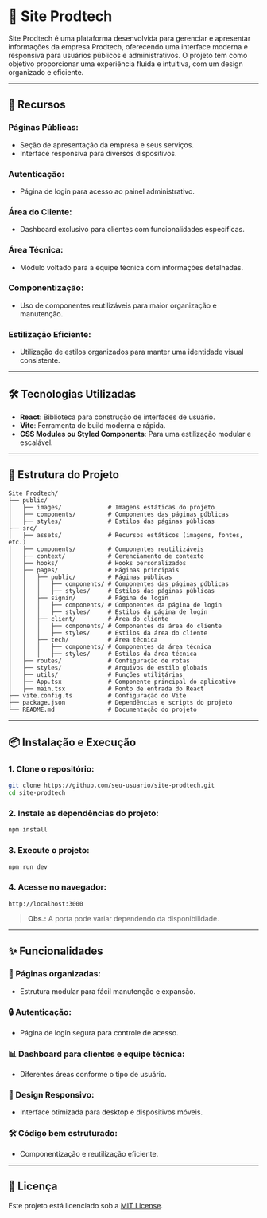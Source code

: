 # 🚀 Site Prodtech

Site Prodtech é uma plataforma desenvolvida para gerenciar e apresentar informações da empresa Prodtech, oferecendo uma interface moderna e responsiva para usuários públicos e administrativos. O projeto tem como objetivo proporcionar uma experiência fluida e intuitiva, com um design organizado e eficiente.

---

## 📌 Recursos

### Páginas Públicas:

- Seção de apresentação da empresa e seus serviços.
- Interface responsiva para diversos dispositivos.

### Autenticação:

- Página de login para acesso ao painel administrativo.

### Área do Cliente:

- Dashboard exclusivo para clientes com funcionalidades específicas.

### Área Técnica:

- Módulo voltado para a equipe técnica com informações detalhadas.

### Componentização:

- Uso de componentes reutilizáveis para maior organização e manutenção.

### Estilização Eficiente:

- Utilização de estilos organizados para manter uma identidade visual consistente.

---

## 🛠 Tecnologias Utilizadas

- **React**: Biblioteca para construção de interfaces de usuário.
- **Vite**: Ferramenta de build moderna e rápida.
- **CSS Modules ou Styled Components**: Para uma estilização modular e escalável.

---

## 📂 Estrutura do Projeto

```
Site Prodtech/
├── public/
│   ├── images/             # Imagens estáticas do projeto
│   ├── components/         # Componentes das páginas públicas
│   ├── styles/             # Estilos das páginas públicas
├── src/
│   ├── assets/             # Recursos estáticos (imagens, fontes, etc.)
│   ├── components/         # Componentes reutilizáveis
│   ├── context/            # Gerenciamento de contexto
│   ├── hooks/              # Hooks personalizados
│   ├── pages/              # Páginas principais
│   │   ├── public/         # Páginas públicas
│   │   │   ├── components/ # Componentes das páginas públicas
│   │   │   ├── styles/     # Estilos das páginas públicas
│   │   ├── signin/         # Página de login
│   │   │   ├── components/ # Componentes da página de login
│   │   │   ├── styles/     # Estilos da página de login
│   │   ├── client/         # Área do cliente
│   │   │   ├── components/ # Componentes da área do cliente
│   │   │   ├── styles/     # Estilos da área do cliente
│   │   ├── tech/           # Área técnica
│   │   │   ├── components/ # Componentes da área técnica
│   │   │   ├── styles/     # Estilos da área técnica
│   ├── routes/             # Configuração de rotas
│   ├── styles/             # Arquivos de estilo globais
│   ├── utils/              # Funções utilitárias
│   ├── App.tsx             # Componente principal do aplicativo
│   ├── main.tsx            # Ponto de entrada do React
├── vite.config.ts          # Configuração do Vite
├── package.json            # Dependências e scripts do projeto
└── README.md               # Documentação do projeto
```

---

## 📦 Instalação e Execução

### 1. Clone o repositório:

```bash
git clone https://github.com/seu-usuario/site-prodtech.git
cd site-prodtech
```

### 2. Instale as dependências do projeto:

```bash
npm install
```

### 3. Execute o projeto:

```bash
npm run dev
```

### 4. Acesse no navegador:

```
http://localhost:3000
```

> **Obs.:** A porta pode variar dependendo da disponibilidade.

---

## ✨ Funcionalidades

### 📌 Páginas organizadas:

- Estrutura modular para fácil manutenção e expansão.

### 🔒 Autenticação:

- Página de login segura para controle de acesso.

### 📊 Dashboard para clientes e equipe técnica:

- Diferentes áreas conforme o tipo de usuário.

### 📱 Design Responsivo:

- Interface otimizada para desktop e dispositivos móveis.

### 🛠 Código bem estruturado:

- Componentização e reutilização eficiente.

---

## 📄 Licença

Este projeto está licenciado sob a [MIT License](LICENSE).
